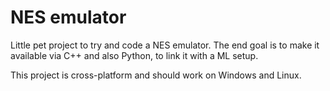 # NES emulator

Little pet project to try and code a NES emulator. The end goal is to make it available via C++ and also Python, to link it with a ML setup.

This project is cross-platform and should work on Windows and Linux.
